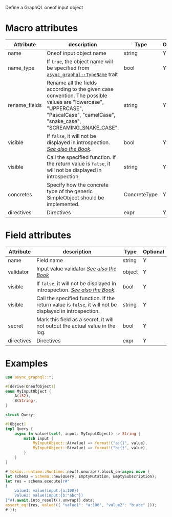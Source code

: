 Define a GraphQL oneof input object

# Macro attributes

| Attribute     | description                                                                                                                                                                      | Type         | Optional |
|---------------|----------------------------------------------------------------------------------------------------------------------------------------------------------------------------------|--------------|----------|
| name          | Oneof input object name                                                                                                                                                          | string       | Y        |
| name_type     | If `true`, the object name will be specified from [`async_graphql::TypeName`](https://docs.rs/async-graphql/latest/async_graphql/trait.TypeName.html) trait                      | bool         | Y        |
| rename_fields | Rename all the fields according to the given case convention. The possible values are "lowercase", "UPPERCASE", "PascalCase", "camelCase", "snake_case", "SCREAMING_SNAKE_CASE". | string       | Y        |
| visible       | If `false`, it will not be displayed in introspection. *[See also the Book](https://async-graphql.github.io/async-graphql/en/visibility.html).*                                  | bool         | Y        |
| visible       | Call the specified function. If the return value is `false`, it will not be displayed in introspection.                                                                          | string       | Y        |
| concretes     | Specify how the concrete type of the generic SimpleObject should be implemented.                                                                                                 | ConcreteType | Y        |
| directives    | Directives                                                                                                                                                                       | expr         | Y        |

# Field attributes

| Attribute  | description                                                                                                                                     | Type   | Optional |
|------------|-------------------------------------------------------------------------------------------------------------------------------------------------|--------|----------|
| name       | Field name                                                                                                                                      | string | Y        |
| validator  | Input value validator *[See also the Book](https://async-graphql.github.io/async-graphql/en/input_value_validators.html)*                       | object | Y        |
| visible    | If `false`, it will not be displayed in introspection. *[See also the Book](https://async-graphql.github.io/async-graphql/en/visibility.html).* | bool   | Y        |
| visible    | Call the specified function. If the return value is `false`, it will not be displayed in introspection.                                         | string | Y        |
| secret     | Mark this field as a secret, it will not output the actual value in the log.                                                                    | bool   | Y        |
| directives | Directives                                                                                                                                      | expr   | Y        |

# Examples

```rust
use async_graphql::*;

#[derive(OneofObject)]
enum MyInputObject {
    A(i32),
    B(String),
}

struct Query;

#[Object]
impl Query {
    async fn value(&self, input: MyInputObject) -> String {
        match input {
            MyInputObject::A(value) => format!("a:{}", value),
            MyInputObject::B(value) => format!("b:{}", value),
        }
    }
}

# tokio::runtime::Runtime::new().unwrap().block_on(async move {
let schema = Schema::new(Query, EmptyMutation, EmptySubscription);
let res = schema.execute(r#"
{
    value1: value(input:{a:100})
    value2: value(input:{b:"abc"})
}"#).await.into_result().unwrap().data;
assert_eq!(res, value!({ "value1": "a:100", "value2": "b:abc" }));
# });
```

